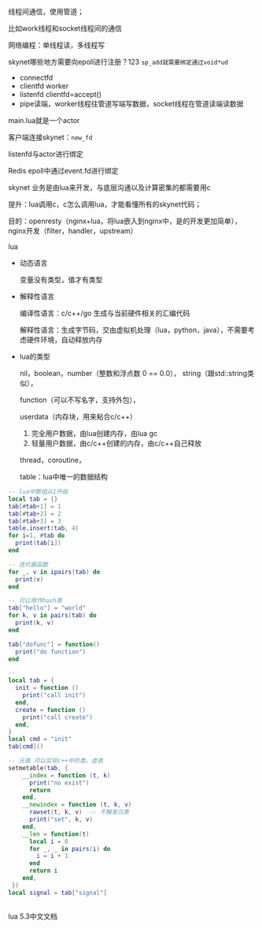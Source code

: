 线程间通信，使用管道；

比如work线程和socket线程间的通信

网络编程：单线程读，多线程写

skynet哪些地方需要向epoll进行注册？123 `sp_add就需要绑定通过void*ud`

- connectfd
- clientfd worker
- listenfd clientfd=accept()
- pipe读端，worker线程往管道写端写数据，socket线程在管道读端读数据

main.lua就是一个actor

客户端连接skynet：`new_fd`

listenfd与actor进行绑定



Redis epoll中通过event.fd进行绑定





skynet 业务是由lua来开发，与底层沟通以及计算密集的都需要用c

提升：lua调用c，c怎么调用lua，才能看懂所有的skynet代码；

目的：openresty（nginx+lua，将lua嵌入到nginx中，是的开发更加简单），nginx开发（filter，handler，upstream）



lua

- 动态语言

  变量没有类型，值才有类型

- 解释性语言

  编译性语言：c/c++/go 生成与当前硬件相关的汇编代码

  解释性语言：生成字节码，交由虚拟机处理（lua，python，java），不需要考虑硬件环境，自动释放内存

- lua的类型

  nil，boolean，number（整数和浮点数 0 == 0.0）， string（跟std::string类似），

  function（可以不写名字，支持外包），

  userdata（内存块，用来粘合c/c++）

  	1. 完全用户数据，由lua创建内存，由lua gc
   	2. 轻量用户数据，由c/c++创建的内存，由c/c++自己释放

  thread，coroutine，

  table：lua中唯一的数据结构

```lua
-- lua中数组从1开始
local tab = {}
tab[#tab+1] = 1
tab[#tab+2] = 2
tab[#tab+3] = 3
table.insert(tab, 4)
for i=1, #tab do
  print(tab[i])
end

-- 迭代器函数
for _, v in ipairs(tab) do
  print(v)
end

-- 可以用作hash表
tab["hello"] = "world"
for k, v in pairs(tab) do
  print(k, v)
end

tab["dofunc"] = function()
  print("do function")
end

-- 
local tab = {
  init = function ()
    print("call init")
  end,
  create = function ()
    print("call create")
  end,
}
local cmd = "init"
tab[cmd]()

-- 元表 可以实现c++中的类，虚表
setmetable(tab, {
    __index = function (t, k)
      print("no exist")
      return
    end,
    __newindex = function (t, k, v)
      rawset(t, k, v)  -- 不触发元表
      print("set", k, v)
    end,
    __len = function(t)
      local i = 0
      for _, _ in pairs(i) do
        i = i + 1
      end
      return i
    end,
 })
local signal = tab["signal"]
  
```

lua 5.3中文文档













